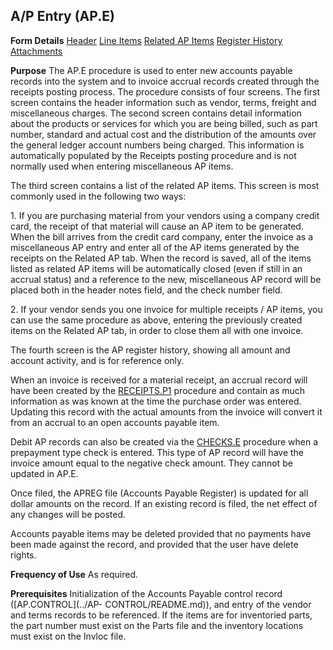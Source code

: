 ## A/P Entry (AP.E)
<PageHeader />

**Form Details**
[Header](../AP-E-1/README.md)
[Line Items](../AP-E-2/README.md)
[Related AP Items](../AP-E-3/README.md)
[Register History](../AP-E-4/README.md)
[Attachments](../AP-E-5/README.md)

**Purpose**
The AP.E procedure is used to enter new accounts payable records into the
system and to invoice accrual records created through the receipts posting
process. The procedure consists of four screens. The first screen contains the
header information such as vendor, terms, freight and miscellaneous charges.
The second screen contains detail information about the products or services
for which you are being billed, such as part number, standard and actual cost
and the distribution of the amounts over the general ledger account numbers
being charged. This information is automatically populated by the Receipts
posting procedure and is not normally used when entering miscellaneous AP
items.

The third screen contains a list of the related AP items. This screen is most
commonly used in the following two ways:

1\. If you are purchasing material from your vendors using a company credit
card, the receipt of that material will cause an AP item to be generated. When
the bill arrives from the credit card company, enter the invoice as a
miscellaneous AP entry and enter all of the AP items generated by the receipts
on the Related AP tab. When the record is saved, all of the items listed as
related AP items will be automatically closed (even if still in an accrual
status) and a reference to the new, miscellaneous AP record will be placed
both in the header notes field, and the check number field.

2\. If your vendor sends you one invoice for multiple receipts / AP items, you
can use the same procedure as above, entering the previously created items on
the Related AP tab, in order to close them all with one invoice.

The fourth screen is the AP register history, showing all amount and account
activity, and is for reference only.

When an invoice is received for a material receipt, an accrual record will
have been created by the [RECEIPTS.P1](../RECEIPTS-P1/README.md) procedure and contain
as much information as was known at the time the purchase order was entered.
Updating this record with the actual amounts from the invoice will convert it
from an accrual to an open accounts payable item.

Debit AP records can also be created via the [CHECKS.E](../CHECKS-E/README.md)
procedure when a prepayment type check is entered. This type of AP record will
have the invoice amount equal to the negative check amount. They cannot be
updated in AP.E.

Once filed, the APREG file (Accounts Payable Register) is updated for all
dollar amounts on the record. If an existing record is filed, the net effect
of any changes will be posted.

Accounts payable items may be deleted provided that no payments have been made
against the record, and provided that the user have delete rights.

**Frequency of Use**
As required.

**Prerequisites**
Initialization of the Accounts Payable control record ([AP.CONTROL](../AP-
CONTROL/README.md)), and entry of the vendor and terms records to be referenced. If
the items are for inventoried parts, the part number must exist on the Parts
file and the inventory locations must exist on the Invloc file.

<badge text= "Version 8.10.57 " vertical="middle" />

<PageFooter />
